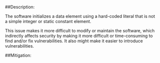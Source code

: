 ##Description:

The software initializes a data element using a hard-coded literal that is not a simple integer or static constant element.

This issue makes it more difficult to modify or maintain the software, which indirectly affects security by making it more difficult or time-consuming to find and/or fix vulnerabilities. It also might make it easier to introduce vulnerabilities.

##Mitigation:
